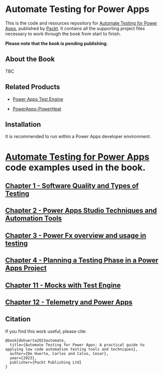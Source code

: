 # Automate Testing for Power Apps
This is the code and resources repository for [Automate Testing for Power Apps](https://www.packtpub.com/programming/Automate-Testing-for-Power-Apps), published by [Packt](https://www.packtpub.com/?utm_source=github). It contains all the supporting project files necessary to work through the book from start to finish. 

**Please note that the book is pending publishing.**

## About the Book
TBC

## Related Products
* [Power Apps Test Engine](https://github.com/carloshm/PowerApps-TestEngine)

* [PowerApps-PowerHeat](https://github.com/carloshm/PowerApps-PowerHeat)

## Installation
It is recommended to run within a Power Apps developer environment.

# [Automate Testing for Power Apps](https://github.com/PacktPublishing/Automate-Testing-for-Power-Apps/archive/refs/heads/main.zip) code examples used in the book.

## [Chapter 1 - Software Quality and Types of Testing](chapter-01/README.md)

## [Chapter 2 - Power Apps Studio Techniques and Automation Tools](chapter-02/README.md)

## [Chapter 3 - Power Fx overview and usage in testing](chapter-03/README.md)

## [Chapter 4 - Planning a Testing Phase in a Power Apps Project](chapter-04/README.md)

## [Chapter 11 - Mocks with Test Engine](chapter-11/README.md)

## [Chapter 12 - Telemetry and Power Apps](chapter-12/README.md)

## Citation
If you find this work useful, please cite:

```
@book{dehuerta2023automate,
  title={Automate Testing for Power Apps: A practical guide to applying low code automation testing tools and techniques},
  author={De Huerta, Carlos and Calvo, Cesar},
  year={2023},
  publisher={Packt Publishing Ltd}
}

```
